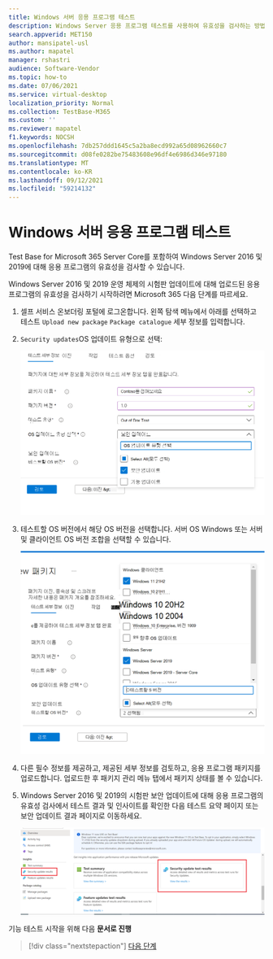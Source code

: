```yaml
---
title: Windows 서버 응용 프로그램 테스트
description: Windows Server 응용 프로그램 테스트를 사용하여 유효성을 검사하는 방법
search.appverid: MET150
author: mansipatel-usl
ms.author: mapatel
manager: rshastri
audience: Software-Vendor
ms.topic: how-to
ms.date: 07/06/2021
ms.service: virtual-desktop
localization_priority: Normal
ms.collection: TestBase-M365
ms.custom: ''
ms.reviewer: mapatel
f1.keywords: NOCSH
ms.openlocfilehash: 7db257ddd1645c5a2ba8ecd992a65d08962660c7
ms.sourcegitcommit: d08fe0282be75483608e96df4e6986d346e97180
ms.translationtype: MT
ms.contentlocale: ko-KR
ms.lasthandoff: 09/12/2021
ms.locfileid: "59214132"
---
```

# <a name="windows-server-application-testing"></a>Windows 서버 응용 프로그램 테스트

Test Base for Microsoft 365 Server Core를 포함하여 Windows Server 2016 및 2019에 대해 응용 프로그램의 유효성을 검사할 수 있습니다.

Windows Server 2016 및 2019 운영 체제의 시험판 업데이트에 대해 업로드된 응용 프로그램의 유효성을 검사하기 시작하려면 Microsoft 365 다음 단계를 따르세요.

1. 셀프 서비스 온보더링 포털에 로그온합니다. 왼쪽 탐색 메뉴에서 아래를 선택하고 테스트 `Upload new package` `Package catalogue` 세부 정보를 입력합니다.

2. `Security updates`OS 업데이트 유형으로 선택:

   ![보안 업데이트를 선택합니다.](Media/selecting-security-updates.png)

3. 테스트할 OS 버전에서 해당 OS 버전을 선택합니다. 서버 OS Windows 또는 서버 및 클라이언트 OS 버전 조합을 선택할 수 있습니다.

   ![OS 버전을 선택합니다.](Media/selecting-OS-versions.png)

4. 다른 필수 정보를 제공하고, 제공된 세부 정보를 검토하고, 응용 프로그램 패키지를 업로드합니다. 업로드한 후 패키지 관리 메뉴 탭에서 패키지 상태를 볼 수 있습니다.

5. Windows Server 2016 및 2019의 시험판 보안 업데이트에 대해 응용 프로그램의 유효성 검사에서 테스트 결과 및 인사이트를 확인한 다음 테스트 요약 페이지 또는 보안 업데이트 결과 페이지로 이동하세요.

   ![테스트 결과를 시청합니다.](Media/access-test-results.png)

기능 테스트 시작을 위해 다음 **문서로 진행**
> [!div class="nextstepaction"]
> [다음 단계](functional.md)

